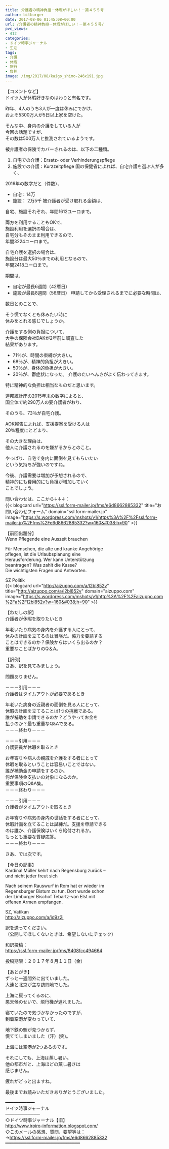 ```yaml
---
title: 介護者の精神負担－休暇がほしい！－第４５５号
author: bitburger
date: 2017-08-06 01:45:08+00:00
url: /介護者の精神負担－休暇がほしい！－第４５５号/
pvc_views:
- 412
categories:
- ドイツ時事ジャーナル
- 生活
tags:
- 介護
- 休暇
- 旅行
- 負担
image: /img/2017/08/kaigo_shimo-246x191.jpg
---
```

【コメントなど】  
ドイツ人が休暇好きなのはわりと有名です。  
  
昨年、4人のうち3人が一度は休みにでかけ、  
およそ5300万人が5日以上家を空けた。  
  
そんな中、身内の介護をしている人が  
今回の話題ですが、  
その数は500万人と推測されているようです。 

被介護者の保険でカバーされるのは、以下の二種類。 

  1. 自宅での介護：Ersatz- oder Verhinderungspflege
  2. 施設での介護：Kurzzeitpflege 国の保健省によれば、自宅介護を選ぶ人が多く、

  
  
2016年の数字だと（件数）、  


  * 自宅：14万
  * 施設： 2万5千 被介護者が受け取れる金額は、

  
自宅、施設それぞれ、年間1612ユーロまで。  
  
両方を利用することもOKで、  
施設利用を選択の場合は、  
自宅分もそのまま利用できるので、  
年間3224ユーロまで。  
  
自宅介護を選択の場合は、  
施設分は最大50％までの利用となるので、  
年間2418ユーロまで。  
  
期間は、  


  * 自宅が最長6週間（42暦日）
  * 施設が最長8週間（56暦日） 申請してから受理されるまでに必要な時間は、

  
数日とのことで、  
  
そう慌てなくとも休みたい時に  
休みをとれる感じでしょうか。 

介護をする側の負担について、  
大手の保険会社DAKが2年前に調査した  
結果があります。  


  * 71％が、時間の束縛が大きい。
  * 68％が、精神的負担が大きい。
  * 50％が、身体的負担が大きい。
  * 20％が、鬱症状になった。 介護のたいへんさがよく伝わってきます。

  
特に精神的な負担は相当なものだと思います。 

連邦統計庁の2015年末の数字によると、  
国全体で約290万人の要介護者がおり、  
  
そのうち、73％が自宅介護。  
  
AOK報告によれば、支援提案を受ける人は  
20％程度にとどまり、  
  
その大きな理由は、  
他人に介護されるのを嫌がるからとのこと。  
  
やっぱり、自宅で身内に面倒を見てもらいたい  
という気持ちが強いのですね。  
  
今後、介護需要は増加が予想されるので、  
精神的にも費用的にも負担が増加していく  
ことでしょう。  
  
問い合わせは、ここから↓↓↓：  
{{< blogcard url="https://ssl.form-mailer.jp/fms/e6d8662885332" title="&#12362;&#21839;&#12356;&#21512;&#12431;&#12379;&#12501;&#12457;&#12540;&#12512;" domain="ssl.form-mailer.jp" image="https://s.wordpress.com/mshots/v1/https%3A%2F%2Fssl.form-mailer.jp%2Ffms%2Fe6d8662885332?w=160&#038;h=90" >}} 

【前回出題分】  
Wenn Pflegende eine Auszeit brauchen  
  
Für Menschen, die alte und kranke Angehörige  
pflegen, ist die Urlaubsplanung eine  
Herausforderung. Wer kann Unterstützung  
beantragen? Was zahlt die Kasse?  
Die wichtigsten Fragen und Antworten.  
  
SZ Politik  
{{< blogcard url="http://aizuppo.com/a/l2bl852v" title="http://aizuppo.com/a/l2bl852v" domain="aizuppo.com" image="https://s.wordpress.com/mshots/v1/http%3A%2F%2Faizuppo.com%2Fa%2Fl2bl852v?w=160&#038;h=90" >}} 

【わたしの訳】  
介護者が休暇を取りたいとき  
  
年老いたり病気の身内を介護する人にとって、  
休みの計画を立てるのは冒険だ。協力を要請する  
ことはできるのか？保険からはいくら出るのか？  
重要なことばかりのQ＆A。 

【訳例】  
さあ、訳を見てみましょう。  
  
問題ありません。 

－－－引用－－－  
介護者はタイムアウトが必要であるとき  
  
年老いた病身の近親者の面倒を見る人にとって、  
休暇の計画を立てることは1つの挑戦である。  
誰が補助を申請できるのか？どうやってお金を  
払うのか？最も重量なQ&Aである。  
－－－終わり－－－ 

－－－引用－－－  
介護要員が休暇を取るとき  
  
お年寄りや病人の親戚を介護をする者にとって  
休暇を取るということは容易いことではない。  
誰が補助金の申請をするのか。  
何が保険金支払いの対象になるのか。  
重要事項のQ&A集。  
－－－終わり－－－ 

－－－引用－－－  
介護者がタイムアウトを取るとき  
  
お年寄りや病気の身内の世話をする者にとって、  
休暇計画を立てることは試練だ。支援を申請できる  
のは誰か、介護保険はいくら給付されるか。  
もっとも重要な質疑応答。  
－－－終わり－－－ 

さあ、では次です。  
  
【今日の記事】  
Kardinal Müller kehrt nach Regensburg zurück &#8211;  
und nicht jeder freut sich  
  
Nach seinem Rauswurf in Rom hat er wieder im  
Regensburger Bistum zu tun. Dort wurde schon  
der Limburger Bischof Tebartz-van Elst mit  
offenen Armen empfangen.  
  
SZ, Vatikan  
<http://aizuppo.com/a/id9z2i>  
  
訳を送ってください。  
（公開してほしくないときは、希望しないにチェック）  
  
和訳投稿：  
 <https://ssl.form-mailer.jp/fms/8408fcc494664>  
  
投稿期限：２０１７年８月１１日（金） 

【あとがき】  
ずっと一週間外に出ていました。  
大連と北京が主な訪問地でした。  
  
上海に戻ってくるのに、  
悪天候のせいで、飛行機が遅れました。  
  
寝ていたので気づかなかったのですが、  
到着空港が変わっていて、  
  
地下鉄の駅が見つからず、  
慌ててしまいました（汗）(笑)。  
  
上海には空港が2つあるのです。  
  
それにしても、上海は蒸し暑い。  
他の都市だと、上海ほどの蒸し暑さは  
感じません。  
  
疲れがどっと出ますね。  
  
最後までお読みいただきありがとうございました。 

━━━━━━━━━━━  
ドイツ時事ジャーナル  
───────────  
◇ドイツ時事ジャーナル【旧】  
<http://www.iroiro-information.blogspot.com/>  
◇このメールの感想、質問、要望等は：  
-><https://ssl.form-mailer.jp/fms/e6d8662885332>  
━━━━━━━━━━━━━━━━━━━━━━━━━━━━